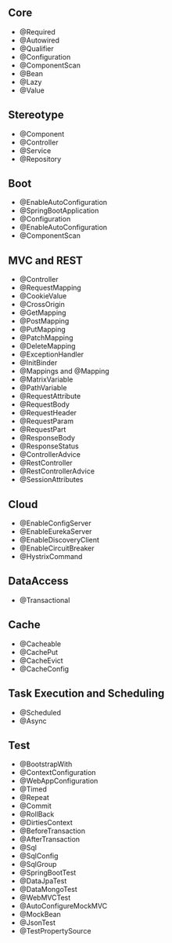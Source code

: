 ## Core
+ @Required
+ @Autowired
+ @Qualifier
+ @Configuration
+ @ComponentScan
+ @Bean
+ @Lazy
+ @Value

## Stereotype
+ @Component
+ @Controller
+ @Service
+ @Repository

## Boot
+ @EnableAutoConfiguration
+ @SpringBootApplication
+ @Configuration
+ @EnableAutoConfiguration
+ @ComponentScan

## MVC and REST
+ @Controller
+ @RequestMapping
+ @CookieValue
+ @CrossOrigin
+ @GetMapping
+ @PostMapping
+ @PutMapping
+ @PatchMapping
+ @DeleteMapping
+ @ExceptionHandler
+ @InitBinder
+ @Mappings and @Mapping
+ @MatrixVariable
+ @PathVariable
+ @RequestAttribute
+ @RequestBody
+ @RequestHeader
+ @RequestParam
+ @RequestPart
+ @ResponseBody
+ @ResponseStatus
+ @ControllerAdvice
+ @RestController
+ @RestControllerAdvice
+ @SessionAttributes

## Cloud
+ @EnableConfigServer
+ @EnableEurekaServer
+ @EnableDiscoveryClient
+ @EnableCircuitBreaker
+ @HystrixCommand

## DataAccess
+ @Transactional

## Cache
+ @Cacheable
+ @CachePut
+ @CacheEvict
+ @CacheConfig

## Task Execution and Scheduling
+ @Scheduled
+ @Async

## Test
+ @BootstrapWith
+ @ContextConfiguration
+ @WebAppConfiguration
+ @Timed
+ @Repeat
+ @Commit
+ @RollBack
+ @DirtiesContext
+ @BeforeTransaction
+ @AfterTransaction
+ @Sql
+ @SqlConfig
+ @SqlGroup
+ @SpringBootTest
+ @DataJpaTest
+ @DataMongoTest
+ @WebMVCTest
+ @AutoConfigureMockMVC
+ @MockBean
+ @JsonTest
+ @TestPropertySource



